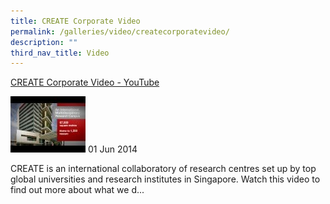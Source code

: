 ```yaml
---
title: CREATE Corporate Video
permalink: /galleries/video/createcorporatevideo/
description: ""
third_nav_title: Video
---
```

[CREATE Corporate Video - YouTube](https://www.youtube.com/embed/QUX32Wp0FiA?html5=1&rel=0)

![](/images/default%20(4).jpg)
01 Jun 2014


CREATE is an international collaboratory of research centres set up by top global universities and research institutes in Singapore. Watch this video to find out more about what we d...